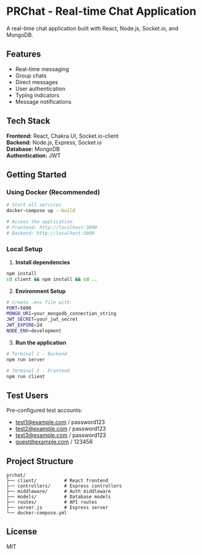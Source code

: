 # PRChat - Real-time Chat Application

A real-time chat application built with React, Node.js, Socket.io, and MongoDB.

## Features

- Real-time messaging
- Group chats
- Direct messages  
- User authentication
- Typing indicators
- Message notifications

## Tech Stack

**Frontend:** React, Chakra UI, Socket.io-client  
**Backend:** Node.js, Express, Socket.io  
**Database:** MongoDB  
**Authentication:** JWT

## Getting Started

### Using Docker (Recommended)

```bash
# Start all services
docker-compose up --build

# Access the application
# Frontend: http://localhost:3000
# Backend: http://localhost:5000
```

### Local Setup

1. **Install dependencies**
```bash
npm install
cd client && npm install && cd ..
```

2. **Environment Setup**
```bash
# Create .env file with:
PORT=5000
MONGO_URI=your_mongodb_connection_string
JWT_SECRET=your_jwt_secret
JWT_EXPIRE=2d
NODE_ENV=development
```

3. **Run the application**
```bash
# Terminal 1 - Backend
npm run server

# Terminal 2 - Frontend  
npm run client
```

## Test Users

Pre-configured test accounts:
- test1@example.com / password123
- test2@example.com / password123
- test3@example.com / password123
- guest@example.com / 123456

## Project Structure

```
prchat/
├── client/          # React frontend
├── controllers/     # Express controllers
├── middleware/      # Auth middleware
├── models/          # Database models
├── routes/          # API routes
├── server.js        # Express server
└── docker-compose.yml
```

## License

MIT
